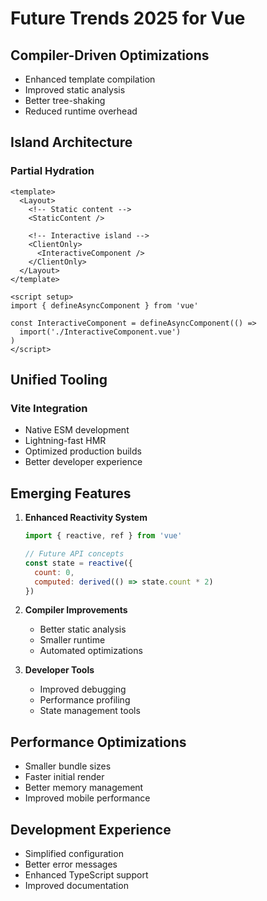 # Future Trends 2025 for Vue

## Compiler-Driven Optimizations
- Enhanced template compilation
- Improved static analysis
- Better tree-shaking
- Reduced runtime overhead

## Island Architecture
### Partial Hydration
```vue
<template>
  <Layout>
    <!-- Static content -->
    <StaticContent />
    
    <!-- Interactive island -->
    <ClientOnly>
      <InteractiveComponent />
    </ClientOnly>
  </Layout>
</template>

<script setup>
import { defineAsyncComponent } from 'vue'

const InteractiveComponent = defineAsyncComponent(() =>
  import('./InteractiveComponent.vue')
)
</script>
```

## Unified Tooling
### Vite Integration
- Native ESM development
- Lightning-fast HMR
- Optimized production builds
- Better developer experience

## Emerging Features
1. **Enhanced Reactivity System**
   ```javascript
   import { reactive, ref } from 'vue'
   
   // Future API concepts
   const state = reactive({
     count: 0,
     computed: derived(() => state.count * 2)
   })
   ```

2. **Compiler Improvements**
   - Better static analysis
   - Smaller runtime
   - Automated optimizations

3. **Developer Tools**
   - Improved debugging
   - Performance profiling
   - State management tools

## Performance Optimizations
- Smaller bundle sizes
- Faster initial render
- Better memory management
- Improved mobile performance

## Development Experience
- Simplified configuration
- Better error messages
- Enhanced TypeScript support
- Improved documentation